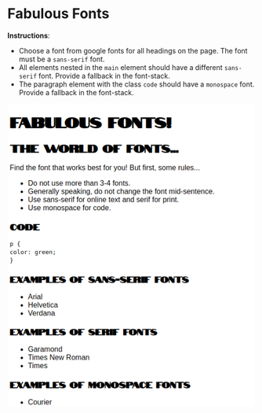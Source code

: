 # Fabulous Fonts

**Instructions**: 
* Choose a font from google fonts for all headings on the page. The font must be a `sans-serif` font.
* All elements nested in the `main` element should have a different `sans-serif` font. Provide a fallback in the font-stack. 
* The paragraph element with the class `code` should have a `monospace` font. Provide a fallback in the font-stack. 

![alt-text](/image/reference.png "Reference Image")